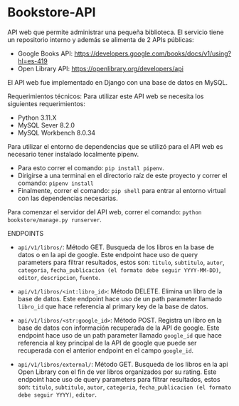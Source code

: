 # Bookstore-API
API web que permite administrar una pequeña biblioteca. El servicio tiene un repositorio interno y además se alimenta de 2 APIs públicas:
- Google Books API: https://developers.google.com/books/docs/v1/using?hl=es-419
- Open Library API: https://openlibrary.org/developers/api

El API web fue implementado en Django con una base de datos en MySQL.

Requerimientos técnicos:
Para utilizar este API web se necesita los siguientes requerimientos:
- Python 3.11.X
- MySQL Sever 8.2.0
- MySQL Workbench 8.0.34

Para utilizar el entorno de dependencias que se utilizó para el API web es necesario tener instalado localmente pipenv. 
- Para esto correr el comando: `pip install pipenv`.
- Dirigirse a una terminal en el directorio raíz de este proyecto y correr el comando: `pipenv install`
- Finalmente, correr el comando: `pip shell` para entrar al entorno virtual con las dependencias necesarias.

Para comenzar el servidor del API web, correr el comando: `python bookstore/manage.py runserver`.

ENDPOINTS
- `api/v1/libros/`: Método GET. Busqueda de los libros en la base de datos o en la api de google. Este endpoint hace uso de query parameters para filtrar resultados, estos son: `titulo`, `subtitulo`, `autor`, `categoria`, `fecha_publicacion (el formato debe seguir YYYY-MM-DD)`, `editor`, `descripcion`, `fuente`.

- `api/v1/libros/<int:libro_id>`: Método DELETE. Elimina un libro de la base de datos. Este endpoint hace uso de un path parameter llamado `libro_id` que hace referencia al primary key de la base de datos.

- `api/v1/libros/<str:google_id>`: Método POST. Registra un libro en la base de datos con información recuperada de la API de google. Este endpoint hace uso de un path parameter llamado `google_id` que hace referencia al key principal de la API de google que puede ser recuperada con el anterior endpoint en el campo `google_id`.

- `api/v1/libros/external/`: Método GET. Busqueda de los libros en la api Open Library con el fin de ver libros organizados por su rating. Este endpoint hace uso de query parameters para filtrar resultados, estos son: `titulo`, `subtitulo`, `autor`, `categoria`, `fecha_publicacion (el formato debe seguir YYYY)`, `editor`.

